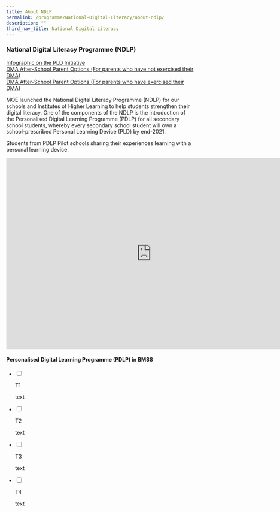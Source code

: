 ```yaml
---
title: About NDLP
permalink: /programme/National-Digital-Literacy/about-ndlp/
description: ""
third_nav_title: National Digital Literacy
---
```

### National Digital Literacy Programme (NDLP)

[ Infographic on the PLD Initiative](/files/Infographic-on-the-PLD-Initiative.pdf) <br>
[DMA After-School Parent Options (For parents who have not exercised their DMA)](/files/DMA-Parent-Options.pdf) <br>
[DMA After-School Parent Options (For parents who have exercised their DMA)](/files/DMA-Parent-Options2.pdf)

MOE launched the National Digital Literacy Programme (NDLP) for our schools and Institutes of Higher Learning to help students strengthen their digital literacy. One of the components of the NDLP is the introduction of the Personalised Digital Learning Programme (PDLP) for all secondary school students, whereby every secondary school student will own a school-prescribed Personal Learning Device (PLD) by end-2021.

Students from PDLP Pilot schools sharing their experiences learning with a personal learning device.

<iframe width="776" height="510" src="https://www.youtube.com/embed/atVkNBXMVnY" title="Digital Literacy – Students’ Voxpop" frameborder="0" allow="accelerometer; autoplay; clipboard-write; encrypted-media; gyroscope; picture-in-picture" allowfullscreen></iframe>

#### Personalised Digital Learning Programme (PDLP) in BMSS

<ul class="jekyllcodex_accordion">
<li>

<input id="accordion1" type="checkbox">

<label for="accordion1">T1</label>

<div>

<p> 

text	

</p>

</div>

</li>
<li>

<input id="accordion2" type="checkbox">

<label for="accordion2">T2 </label>
<div>

<p>
	
text
	
</p>

</div>

</li>
	
<li>
<input id="accordion3" type="checkbox">

<label for="accordion3">T3</label>

<div>
<p>

text
</p>

</div>

<li>

<input id="accordion4" type="checkbox">

<label for="accordion4">T4</label>

<div>

<p>
text	
</p>

	
</div>

</li>
	
</ul>